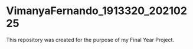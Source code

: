 # VimanyaFernando_1913320_20210225
This repository was created for the purpose of my Final Year Project.
